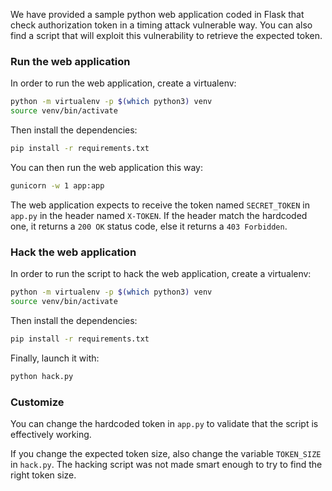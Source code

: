 We have provided a sample python web application coded in Flask that check authorization token in a timing attack vulnerable way. You can also find a script that will exploit this vulnerability to retrieve the expected token.

### Run the web application

In order to run the web application, create a virtualenv:

```bash
python -m virtualenv -p $(which python3) venv
source venv/bin/activate
```

Then install the dependencies:

```bash
pip install -r requirements.txt
```

You can then run the web application this way:

```bash
gunicorn -w 1 app:app
```


The web application expects to receive the token named `SECRET_TOKEN` in `app.py` in the header named `X-TOKEN`. If the header match the hardcoded one, it returns a `200 OK` status code, else it returns a `403 Forbidden`.

### Hack the web application

In order to run the script to hack the web application, create a virtualenv:

```bash
python -m virtualenv -p $(which python3) venv
source venv/bin/activate
```

Then install the dependencies:

```bash
pip install -r requirements.txt
```

Finally, launch it with:

```bash
python hack.py
```

### Customize

You can change the hardcoded token in `app.py` to validate that the script is effectively working.

If you change the expected token size, also change the variable `TOKEN_SIZE` in `hack.py`. The hacking script was not made smart enough to try to find the right token size.
